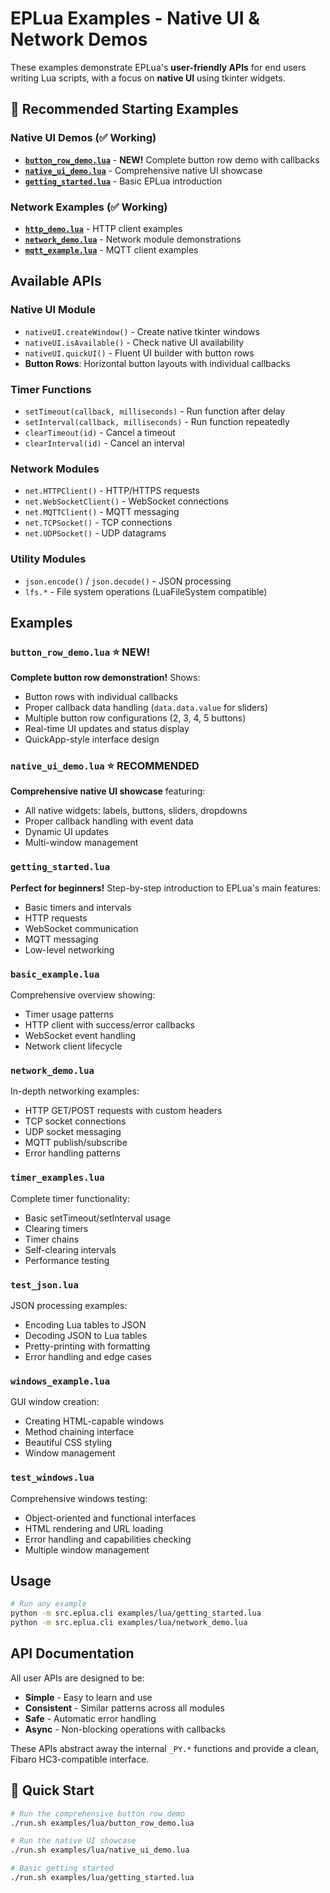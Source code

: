 # EPLua Examples - Native UI & Network Demos

These examples demonstrate EPLua's **user-friendly APIs** for end users writing Lua scripts, with a focus on **native UI** using tkinter widgets.

## 🎯 **Recommended Starting Examples**

### **Native UI Demos** (✅ Working)
- **[`button_row_demo.lua`](button_row_demo.lua)** - **NEW!** Complete button row demo with callbacks
- **[`native_ui_demo.lua`](native_ui_demo.lua)** - Comprehensive native UI showcase  
- **[`getting_started.lua`](getting_started.lua)** - Basic EPLua introduction

### **Network Examples** (✅ Working)
- **[`http_demo.lua`](http_demo.lua)** - HTTP client examples
- **[`network_demo.lua`](network_demo.lua)** - Network module demonstrations
- **[`mqtt_example.lua`](mqtt_example.lua)** - MQTT client examples

## Available APIs

### Native UI Module
- `nativeUI.createWindow()` - Create native tkinter windows
- `nativeUI.isAvailable()` - Check native UI availability
- `nativeUI.quickUI()` - Fluent UI builder with button rows
- **Button Rows**: Horizontal button layouts with individual callbacks

### Timer Functions
- `setTimeout(callback, milliseconds)` - Run function after delay
- `setInterval(callback, milliseconds)` - Run function repeatedly  
- `clearTimeout(id)` - Cancel a timeout
- `clearInterval(id)` - Cancel an interval

### Network Modules  
- `net.HTTPClient()` - HTTP/HTTPS requests
- `net.WebSocketClient()` - WebSocket connections
- `net.MQTTClient()` - MQTT messaging
- `net.TCPSocket()` - TCP connections
- `net.UDPSocket()` - UDP datagrams

### Utility Modules
- `json.encode()` / `json.decode()` - JSON processing
- `lfs.*` - File system operations (LuaFileSystem compatible)

## Examples

### `button_row_demo.lua` **⭐ NEW!**
**Complete button row demonstration!** Shows:
- Button rows with individual callbacks
- Proper callback data handling (`data.data.value` for sliders)
- Multiple button row configurations (2, 3, 4, 5 buttons)
- Real-time UI updates and status display
- QuickApp-style interface design

### `native_ui_demo.lua` **⭐ RECOMMENDED**
**Comprehensive native UI showcase** featuring:
- All native widgets: labels, buttons, sliders, dropdowns
- Proper callback handling with event data
- Dynamic UI updates
- Multi-window management

### `getting_started.lua`
**Perfect for beginners!** Step-by-step introduction to EPLua's main features:
- Basic timers and intervals
- HTTP requests
- WebSocket communication
- MQTT messaging
- Low-level networking

### `basic_example.lua`
Comprehensive overview showing:
- Timer usage patterns
- HTTP client with success/error callbacks
- WebSocket event handling
- Network client lifecycle

### `network_demo.lua`
In-depth networking examples:
- HTTP GET/POST requests with custom headers
- TCP socket connections
- UDP socket messaging
- MQTT publish/subscribe
- Error handling patterns

### `timer_examples.lua`
Complete timer functionality:
- Basic setTimeout/setInterval usage
- Clearing timers
- Timer chains
- Self-clearing intervals
- Performance testing

### `test_json.lua`
JSON processing examples:
- Encoding Lua tables to JSON
- Decoding JSON to Lua tables
- Pretty-printing with formatting
- Error handling and edge cases

### `windows_example.lua`
GUI window creation:
- Creating HTML-capable windows
- Method chaining interface
- Beautiful CSS styling
- Window management

### `test_windows.lua`
Comprehensive windows testing:
- Object-oriented and functional interfaces
- HTML rendering and URL loading
- Error handling and capabilities checking
- Multiple window management

## Usage

```bash
# Run any example
python -m src.eplua.cli examples/lua/getting_started.lua
python -m src.eplua.cli examples/lua/network_demo.lua
```

## API Documentation

All user APIs are designed to be:
- **Simple** - Easy to learn and use
- **Consistent** - Similar patterns across all modules
- **Safe** - Automatic error handling
- **Async** - Non-blocking operations with callbacks

These APIs abstract away the internal `_PY.*` functions and provide a clean, Fibaro HC3-compatible interface.

## 🚀 **Quick Start**

```bash
# Run the comprehensive button row demo
./run.sh examples/lua/button_row_demo.lua

# Run the native UI showcase
./run.sh examples/lua/native_ui_demo.lua

# Basic getting started
./run.sh examples/lua/getting_started.lua
```
